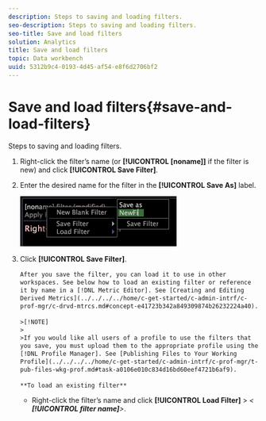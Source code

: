```yaml
---
description: Steps to saving and loading filters.
seo-description: Steps to saving and loading filters.
seo-title: Save and load filters
solution: Analytics
title: Save and load filters
topic: Data workbench
uuid: 5312b9c4-0193-4d45-af54-e8f6d2706bf2
---
```


# Save and load filters{#save-and-load-filters}

Steps to saving and loading filters.

1. Right-click the filter’s name (or **[!UICONTROL [noname]]** if the filter is new) and click **[!UICONTROL Save Filter]**.
1. Enter the desired name for the filter in the **[!UICONTROL Save As]** label.

   ![Step Info](assets/vis_FilterEditor_SaveFilter.png)

1. Click **[!UICONTROL Save Filter]**.

       After you save the filter, you can load it to use in other workspaces. See below how to load an existing filter or reference it by name in a [!DNL Metric Editor]. See [Creating and Editing Derived Metrics](../../../../home/c-get-started/c-admin-intrf/c-prof-mgr/c-drvd-mtrcs.md#concept-e41723b342a849309874b26232224a40).

       >[!NOTE]
       >
       >If you would like all users of a profile to use the filters that you save, you must upload them to the appropriate profile using the [!DNL Profile Manager]. See [Publishing Files to Your Working Profile](../../../../home/c-get-started/c-admin-intrf/c-prof-mgr/t-pub-files-wkg-prof.md#task-a0106e010c834d16bd60eef4721b6af9).

       **To load an existing filter**

    * Right-click the filter’s name and click **[!UICONTROL Load Filter]** > *< **[!UICONTROL filter name]**>*.

